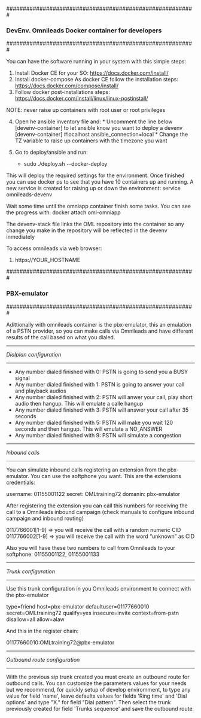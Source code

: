 #########################################################
### DevEnv. Omnileads Docker container for developers ###
#########################################################

You can have the software running in your system with this simple steps:
  1. Install Docker CE for your SO: https://docs.docker.com/install/
  2. Install docker-compose
      As docker CE follow the installation steps: https://docs.docker.com/compose/install/
  3. Follow docker post-installations steps: https://docs.docker.com/install/linux/linux-postinstall/

NOTE: never raise up containers with root user or root privileges

  4. Open he ansible inventory file and:
    * Uncomment the line below [devenv-container] to let ansible know you want to deploy a devenv
        [devenv-container]
        #localhost ansible_connection=local
    * Change the TZ variable to raise up containers with the timezone you want


  5. Go to deploy/ansible and run:
      - sudo ./deploy.sh --docker-deploy

This will deploy the required settings for the environment. Once finished you can use docker ps to see that you have 10 containers up and running.
A new service is created for raising up or down the environment: service omnileads-devenv

Wait some time until the omniapp container finish some tasks. You can see the progress with: docker attach oml-omniapp

The devenv-stack file links the OML repository into the container so any change you make in the repository will be reflected in the devenv inmediately

To access omnileads via web browser:
  1. https://YOUR_HOSTNAME


#########################################################
###                   PBX-emulator                    ###
#########################################################

Adittionally with omnileads container is the pbx-emulator, this an emulation of a PSTN provider, so you can make calls via Omnileads and have different results of the call based on what you dialed.

************************
*Dialplan configuration*
************************

  - Any number dialed finished with 0: PSTN is going to send you a BUSY signal
  - Any number dialed finished with 1: PSTN is going to answer your call and playback audios
  - Any number dialed finished with 2: PSTN will anwer your call, play short audio then hangup. This will emulate a calle hangup
  -  Any number dialed finished with 3: PSTN will answer your call after 35 seconds
  - Any number dialed finished with 5: PSTN will make you wait 120 seconds and then hangup. This will emulate a NO_ANSWER
  - Any number dialed finished with 9: PSTN will simulate a congestion

***************
*Inbound calls*
***************
You can simulate inbound calls registering an extension from the pbx-emulator. You can use the softphone you want. This are the extensions credentials:

  username: 01155001122
  secret: OMLtraining72
  domanin: pbx-emulator

After registering the extension you can call this numbers for receiving the call to a Omnileads inbound campaign (check manuals to configure inbound campaign and inbound routing)

  0117766001[1-9] => you will receive the call with a random numeric CID
  0117766002[1-9] => you will receive the call with the word “unknown” as CID

Also you will have these two numbers to call from Omnileads to your softphone: 01155001122, 01155001133

*********************
*Trunk configuration*
*********************

Use this trunk configuration in you Omnileads environment to connect with the pbx-emulator

  type=friend
  host=pbx-emulator
  defaultuser=01177660010
  secret=OMLtraining72
  qualify=yes
  insecure=invite
  context=from-pstn
  disallow=all
  allow=alaw

And this in the register chain:

  01177660010:OMLtraining72@pbx-emulator

******************************
*Outbound route configuration*
******************************

With the previous sip trunk created you must create an outbound route for outbound calls.
You can customize the parameters values for your needs but we recommend, for quickly setup of develop enviromment, to type any value for field 'name', leave defaults values for fields 'Ring time' and 'Dial options' and type "X." for field "Dial pattern". Then select the trunk previously created for field 'Trunks sequence' and save the outbound route.
